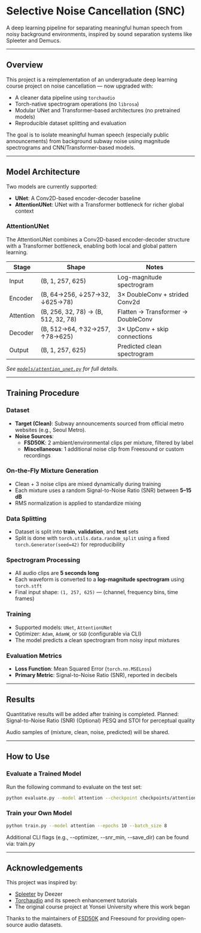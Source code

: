 # Selective Noise Cancellation (SNC)
A deep learning pipeline for separating meaningful human speech from noisy background environments, inspired by sound separation systems like Spleeter and Demucs.

---
## Overview

This project is a reimplementation of an undergraduate deep learning course project on noise cancellation — now upgraded with:

- A cleaner data pipeline using `torchaudio`
- Torch-native spectrogram operations (no `librosa`)
- Modular UNet and Transformer-based architectures (no pretrained models)
- Reproducible dataset splitting and evaluation

The goal is to isolate meaningful human speech (especially public announcements) from background subway noise using magnitude spectrograms and CNN/Transformer-based models.

---
## Model Architecture

Two models are currently supported:

- **UNet**: A Conv2D-based encoder-decoder baseline
- **AttentionUNet**: UNet with a Transformer bottleneck for richer global context

### AttentionUNet 

The AttentionUNet combines a Conv2D-based encoder-decoder structure with a Transformer bottleneck, enabling both local and global pattern learning.

| Stage     | Shape                               | Notes                                |
|-----------|-------------------------------------|--------------------------------------|
| Input     | (B, 1, 257, 625)                    | Log-magnitude spectrogram            |
| Encoder   | (B, 64→256, ↓257→32, ↓625→78)       | 3× DoubleConv + strided Conv2d       |
| Attention | (B, 256, 32, 78) → (B, 512, 32, 78) | Flatten → Transformer → DoubleConv  |
| Decoder   | (B, 512→64, ↑32→257, ↑78→625)       | 3× UpConv + skip connections         |
| Output    | (B, 1, 257, 625)                    | Predicted clean spectrogram          |

_See [`models/attention_unet.py`](./models/attention_unet.py) for full details._

---
## Training Procedure

### Dataset
- **Target (Clean)**: Subway announcements sourced from official metro websites (e.g., Seoul Metro).
- **Noise Sources**:
  - **FSD50K**: 2 ambient/environmental clips per mixture, filtered by label
  - **Miscellaneous**: 1 additional noise clip from Freesound or custom recordings

### On-the-Fly Mixture Generation
- Clean + 3 noise clips are mixed dynamically during training
- Each mixture uses a random Signal-to-Noise Ratio (SNR) between **5–15 dB**
- RMS normalization is applied to standardize mixing

### Data Splitting
- Dataset is split into **train**, **validation**, and **test** sets
- Split is done with `torch.utils.data.random_split` using a fixed `torch.Generator(seed=42)` for reproducibility

### Spectrogram Processing
- All audio clips are **5 seconds long**
- Each waveform is converted to a **log-magnitude spectrogram** using `torch.stft`
- Final input shape: `(1, 257, 625)` — (channel, frequency bins, time frames)

### Training
- Supported models: `UNet`, `AttentionUNet`
- Optimizer: `Adam`, `AdamW`, or `SGD` (configurable via CLI)
- The model predicts a clean spectrogram from noisy input mixtures

### Evaluation Metrics
- **Loss Function**: Mean Squared Error (`torch.nn.MSELoss`)
- **Primary Metric**: Signal-to-Noise Ratio (SNR), reported in decibels

---
## Results

Quantitative results will be added after training is completed.
Planned:
Signal-to-Noise Ratio (SNR)
(Optional) PESQ and STOI for perceptual quality

Audio samples of (mixture, clean, noise, predicted) will be shared.

---
## How to Use

### Evaluate a Trained Model
Run the following command to evaluate on the test set:

```bash
python evaluate.py --model attention --checkpoint checkpoints/attention_best.pt --save_audio
```
### Train your Own Model
```bash
python train.py --model attention --epochs 10 --batch_size 8
```
Additional CLI flags (e.g., --optimizer, --snr_min, --save_dir) can be found via: train.py

---
## Acknowledgements

This project was inspired by:
- [Spleeter](https://github.com/deezer/spleeter) by Deezer
- [Torchaudio](https://pytorch.org/audio/) and its speech enhancement tutorials
- The original course project at Yonsei University where this work began 

Thanks to the maintainers of [FSD50K](https://github.com/eduardofv/FSD50K) and Freesound for providing open-source audio datasets.
